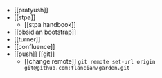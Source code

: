 - [[pratyush]]
- [[stpa]]
	- [[stpa handbook]]
- [[obsidian bootstrap]]
- [[turner]]
- [[confluence]]
- [[push]] [[git]]
	- [[change remote]] `git remote set-url origin git@github.com:flancian/garden.git`